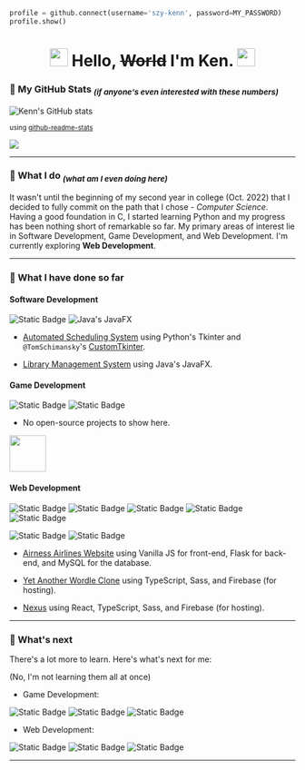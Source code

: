 ```python
profile = github.connect(username='szy-kenn', password=MY_PASSWORD)
profile.show()
```

<h1 align='center'> <img src="https://media.tenor.com/AbkJkB1pGr8AAAAi/hutao-money-rain.gif" width=32 height=32></img> <b>Hello, <s>World</s> I'm Ken.</b> <img src="https://media.tenor.com/AbkJkB1pGr8AAAAi/hutao-money-rain.gif" width=32 height=32></img> </h1>

<!--
**szy-kenn/szy-kenn** is a ✨ _special_ ✨ repository because its `README.md` (this file) appears on your GitHub profile.

Here are some ideas to get you started:

- 🔭 I’m currently working on ...
- 🌱 I’m currently learning ...
- 👯 I’m looking to collaborate on ...
- 🤔 I’m looking for help with ...
- 💬 Ask me about ...
- 📫 How to reach me: ...
- 😄 Pronouns: ...
- ⚡ Fun fact: ...
-->

### 🌟 My GitHub Stats <sub>_(if anyone's even interested with these numbers)_</sub>

![Kenn's GitHub stats](https://github-readme-stats.vercel.app/api?username=szy-kenn&show_icons=true&theme=dark)

<sup>using [github-readme-stats](https://github.com/anuraghazra/github-readme-stats)<sup>

![](https://komarev.com/ghpvc/?username=szy-kenn&color=blueviolet&style=for-the-badge)

<hr>

### 🤔 What I do <sub>_(what am I even doing here)_<sub>

It wasn't until the beginning of my second year in college (Oct. 2022) that I decided to fully commit on the path that I chose - *Computer Science*. Having a good foundation in C, I started learning Python and my progress has been nothing short of remarkable so far. My primary areas of interest lie in Software Development, Game Development, and Web Development. I'm currently exploring **Web Development**. 

<hr>

### 🤌 What I have done so far

#### Software Development

![Static Badge](https://img.shields.io/badge/tkinter-%23fbcb24?style=for-the-badge&logo=python&logoColor=gray)
![Java's JavaFX](https://img.shields.io/badge/JavaFX-red?style=for-the-badge&logo=openjdk)

-   [Automated Scheduling System](https://github.com/szy-kenn/automated-scheduling-system) using Python's Tkinter and `@TomSchimansky`'s [CustomTkinter](https://github.com/TomSchimansky/CustomTkinter).

-   [Library Management System](https://github.com/szy-kenn/LibraryManagementSystem-CaseStudy) using Java's JavaFX.

#### Game Development

![Static Badge](https://img.shields.io/badge/pygame-%23fbcb24?style=for-the-badge&logo=python&logoColor=gray)
![Static Badge](https://img.shields.io/badge/unity-gray?style=for-the-badge&logo=unity)

-   No open-source projects to show here.

<img src="https://media3.giphy.com/media/zQnzQCW8IhjkA/giphy.gif?cid=ecf05e47u8fdwefn1a3owioqviemjwjzuw8yezd508nnn3ug&ep=v1_gifs_search&rid=giphy.gif&ct=g" height=64></img>

#### Web Development

![Static Badge](https://img.shields.io/badge/html5-%23e34c26?style=for-the-badge&logo=html5&logoColor=white)
![Static Badge](https://img.shields.io/badge/css3-%23264de4?style=for-the-badge&logo=css3&logoColor=white)
![Static Badge](https://img.shields.io/badge/sass-%23cc6699?style=for-the-badge&logo=sass&logoColor=white)
![Static Badge](https://img.shields.io/badge/javascript-%23f0db4f?style=for-the-badge&logo=javascript&logoColor=gray)
![Static Badge](https://img.shields.io/badge/typescript-%23007acc?style=for-the-badge&logo=typescript&logoColor=white)

![Static Badge](https://img.shields.io/badge/flask-%23fbcb24?style=for-the-badge&logo=python&logoColor=gray)
![Static Badge](https://img.shields.io/badge/mysql-%23006189?style=for-the-badge&logo=mysql&logoColor=white)

-   [Airness Airlines Website](https://github.com/szy-kenn/airness-airlines) using Vanilla JS for front-end, Flask for back-end, and MySQL for the database.

-   [Yet Another Wordle Clone](https://yet-another-wordle-clone.web.app/) using TypeScript, Sass, and Firebase (for hosting).

-   [Nexus](https://szy-kenn-nexus.web.app/) using React, TypeScript, Sass, and Firebase (for hosting).

<hr>

### 📙 What's next

There's a lot more to learn. Here's what's next for me:

(No, I'm not learning them all at once)

-   Game Development:

![Static Badge](https://img.shields.io/badge/godot-gray?style=for-the-badge&logo=godot)
![Static Badge](https://img.shields.io/badge/blender-orange?style=for-the-badge&logo=blender&logoColor=white)
![Static Badge](https://img.shields.io/badge/aseprite-white?style=for-the-badge&logo=aseprite&logoColor=black)

-   Web Development:

![Static Badge](https://img.shields.io/badge/react-%2361dafb?style=for-the-badge&logo=react&logoColor=gray)
![Static Badge](https://img.shields.io/badge/express-%23303030?style=for-the-badge&logo=express&logoColor=white)
![Static Badge](https://img.shields.io/badge/aws-%23ff9900?style=for-the-badge&logo=amazonaws&logoColor=white)

<hr>
